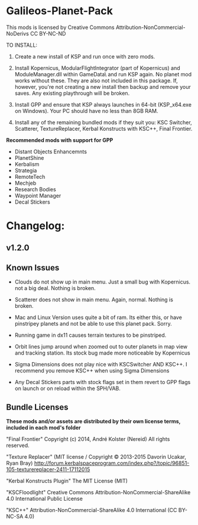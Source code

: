 ﻿# Galileos-Planet-Pack

This mods is licensed by Creative Commons Attribution-NonCommercial-NoDerivs 
CC BY-NC-ND 

TO INSTALL:

1. Create a new install of KSP and run once with zero mods. 

2. Install Kopernicus, ModularFlightIntegrator (part of Kopernicus) and ModuleManager.dll within GameData\ and run KSP again. No planet mod works without these. They are also not included in this package. If, however, you're not creating a new install then backup and remove your saves. Any existing playthrough will be broken.

3. Install GPP and ensure that KSP always launches in 64-bit (KSP_x64.exe on Windows). Your PC should have no less than 8GB RAM.

4. Install any of the remaining bundled mods if they suit you: KSC Switcher, Scatterer, TextureReplacer, Kerbal Konstructs with KSC++, Final Frontier.

**Recommended mods with support for GPP**
* Distant Objects Enhancemnts 
* PlanetShine
* Kerbalism
* Strategia
* RemoteTech
* Mechjeb
* Research Bodies
* Waypoint Manager
* Decal Stickers

# Changelog:
## v1.2.0



## Known Issues
 
* Clouds do not show up in main menu. Just a small bug with Kopernicus. not a big deal. Nothing is broken.

* Scatterer does not show in main menu. Again, normal. Nothing is broken.

* Mac and Linux Version uses quite a bit of ram. Its either this, or have pinstripey planets and not be able to use this planet pack. Sorry.

* Running game in dx11 causes terrain textures to be pinstriped.

* Orbit lines jump around when zoomed out to outer planets in map view and tracking station. Its stock bug made more noticeable by Kopernicus

* Sigma Dimensions does not play nice with KSCSwitcher AND KSC++. I recommend you remove KSC++ when using Sigma Dimensions

* Any Decal Stickers parts with stock flags set in them revert to GPP flags on launch or on reload within the SPH/VAB.

## Bundle Licenses

**These mods and/or assets are distributed by their own license terms, included in each mod's folder**

"Final Frontier"
Copyright (c) 2014, André Kolster (Nereid)
 All rights reserved.

"Texture Replacer" 
(MIT license / Copyright © 2013-2015 Davorin Ucakar, Ryan Bray)
http://forum.kerbalspaceprogram.com/index.php?/topic/96851-105-texturereplacer-2411-17112015

"Kerbal Konstructs Plugin"
The MIT License (MIT)

"KSCFloodlight"
Creative Commons Attribution-NonCommercial-ShareAlike 4.0 International Public License

"KSC++"
Attribution-NonCommercial-ShareAlike 4.0 International (CC BY-NC-SA 4.0)
